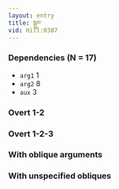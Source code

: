 ```yaml
---
layout: entry
title: སྒྲུབ་
vid: Hill:0387
---
```

### Dependencies (N = 17)
* `arg1` 1
* `arg2` 8
* `aux` 3


### Overt 1-2


### Overt 1-2-3


### With oblique arguments


### With unspecified obliques
